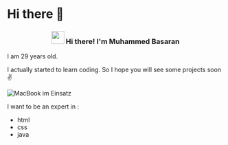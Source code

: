 # Hi there 👋
<!-- Heading -->
<h3 align="center"><img src = "https://raw.githubusercontent.com/MartinHeinz/MartinHeinz/master/wave.gif" width = 30px> Hi there! I'm Muhammed Basaran</h3>


I am 29 years old.

I actually started to learn coding. So I hope you will see some projects soon ✌

![MacBook im Einsatz](MacCode)

I want to be an expert in : 
- html
- css
- java
